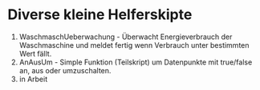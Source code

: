 # Diverse kleine Helferskipte

1. WaschmaschUeberwachung - Überwacht Energieverbrauch der Waschmaschine und meldet fertig wenn Verbrauch unter bestimmten Wert fällt.
2. AnAusUm - Simple Funktion (Teilskript) um Datenpunkte mit true/false an, aus oder umzuschalten.
3. in Arbeit